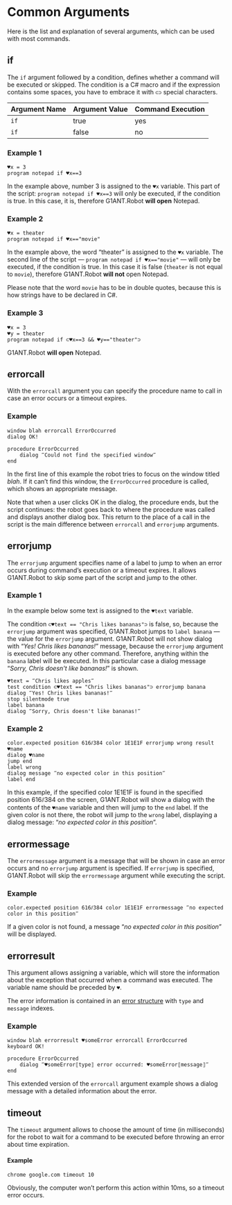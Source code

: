 # Common Arguments

Here is the list and explanation of several arguments, which can be used with most commands.

## if

The `if` argument followed by a condition, defines whether a command will be executed or skipped. The condition is a C# macro and if the expression contains some spaces, you have to embrace it with `⊂⊃` special characters.

| Argument Name | Argument Value | Command Execution |
| ------------- | -------------- | ----------------- |
| `if` | true | yes |
| `if` | false | no |

### Example 1

```G1ANT
♥x = 3
program notepad if ♥x==3
```

In the example above, number 3 is assigned to the `♥x` variable.  This part of the script: `program notepad if ♥x==3` will only be executed, if the condition is true. In this case, it is, therefore G1ANT.Robot **will open** Notepad.

### Example 2

```G1ANT
♥x = theater
program notepad if ♥x=="movie"
```

In the example above, the word “theater” is assigned to the `♥x` variable.  The second line of the script — `program notepad if ♥x=="movie"` — will only be executed, if the condition is true. In this case it is false (`theater` is not equal to `movie`), therefore G1ANT.Robot **will not** open Notepad.

Please note that the word `movie` has to be in double quotes, because this is how strings have to be declared in C#.

### Example 3

```G1ANT
♥x = 3
♥y = theater
program notepad if ⊂♥x==3 && ♥y=="theater"⊃
```

G1ANT.Robot **will open** Notepad.

## errorcall

With the `errorcall` argument you can specify the procedure name to call in case an error occurs or a timeout expires.

### Example

```G1ANT
window blah errorcall ErrorOccurred
dialog OK!

procedure ErrorOccurred
    dialog ‴Could not find the specified window‴
end
```

In the first line of this example the robot tries to focus on the window titled *blah*. If it can’t find this window, the `ErrorOccurred` procedure is called, which shows an appropriate message.

Note that when a user clicks OK in the dialog, the procedure ends, but the script continues: the robot goes back to where the procedure was called and displays another dialog box. This return to the place of a call in the script is the main difference between `errorcall` and `errorjump` arguments.

## errorjump 

The `errorjump` argument specifies name of a label to jump to when an error occurs during command’s execution or a timeout expires. It allows G1ANT.Robot to skip some part of the script and jump to the other.

### Example 1

In the example below some text is assigned to the `♥text` variable.

The condition `⊂♥text == "Chris likes bananas"⊃` is false, so, because the `errorjump` argument was specified,  G1ANT.Robot jumps to `label banana` — the value for the `errorjump` argument. G1ANT.Robot will not show dialog with “*Yes! Chris likes bananas!*” message, because the `errorjump` argument is executed before any other command. Therefore, anything within the `banana` label will be executed. In this particular case a dialog message “*Sorry, Chris doesn't like bananas!*” is shown.

```G1ANT
♥text = ‴Chris likes apples‴
test condition ⊂♥text == "Chris likes bananas"⊃ errorjump banana
dialog ‴Yes! Chris likes bananas!‴
stop silentmode true
label banana
dialog ‴Sorry, Chris doesn't like bananas!‴
```

### Example 2

```G1ANT
color.expected position 616⫽384 color 1E1E1F errorjump wrong result ♥name
dialog ♥name
jump end
label wrong 
dialog message ‴no expected color in this position‴
label end
```

In this example, if the specified color 1E1E1F is found in the specified position 616⫽384 on the screen, G1ANT.Robot will show a dialog with the contents of the `♥name` variable and then will jump to the `end` label. If the given color is not there, the robot will jump to the `wrong` label, displaying a dialog message: “*no expected color in this position*”.

## errormessage

The `errormessage` argument is a message that will be shown in case an error occurs and no `errorjump` argument is specified. If `errorjump` is specified, G1ANT.Robot will skip the `errormessage` argument while executing the script.

### Example

```G1ANT
color.expected position 616⫽384 color 1E1E1F errormessage ‴no expected color in this position‴
```

If a given color is not found, a message “*no expected color in this position*” will be displayed.

## errorresult

This argument allows assigning a variable, which will store the information about the exception that occurred when a command was executed. The variable name should be preceded by `♥`.

The error information is contained in an [error structure](G1ANT.Language/G1ANT.Language/Structures/ErrorStructure.md) with `type` and `message` indexes.

### Example

```G1ANT
window blah errorresult ♥someError errorcall ErrorOccurred
keyboard OK!

procedure ErrorOccurred
    dialog ‴♥someError⟦type⟧ error occurred: ♥someError⟦message⟧‴
end
```

This extended version of the `errorcall` argument example shows a dialog message with a detailed information about the error.

## timeout

The `timeout` argument allows to choose the amount of time (in milliseconds) for the robot to wait for a command to be executed before throwing an error about time expiration.

#### Example

```G1ANT
chrome google.com timeout 10
```

Obviously, the computer won’t perform this action within 10ms, so a timeout error occurs.
